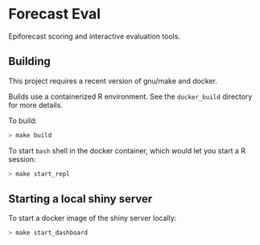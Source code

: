 # Forecast Eval

Epiforecast scoring and interactive evaluation tools.

## Building

This project requires a recent version of gnu/make and docker.

Builds use a containerized R environment. See the `docker_build` directory for more details.

To build: 

```bash
> make build
```

To start `bash` shell in the docker container, which would let you start a R session:

```bash
> make start_repl
```

## Starting a local shiny server

To start a docker image of the shiny server locally:

```bash
> make start_dashboard
```